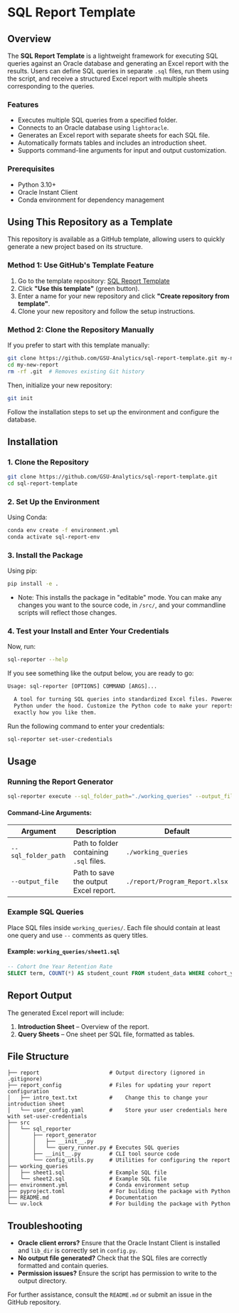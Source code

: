 # SQL Report Template

## Overview
The **SQL Report Template** is a lightweight framework for executing SQL queries against an Oracle database and generating an Excel report with the results. Users can define SQL queries in separate `.sql` files, run them using the script, and receive a structured Excel report with multiple sheets corresponding to the queries.

### Features
- Executes multiple SQL queries from a specified folder.
- Connects to an Oracle database using `lightoracle`.
- Generates an Excel report with separate sheets for each SQL file.
- Automatically formats tables and includes an introduction sheet.
- Supports command-line arguments for input and output customization.

### Prerequisites
- Python 3.10+
- Oracle Instant Client
- Conda environment for dependency management

## Using This Repository as a Template
This repository is available as a GitHub template, allowing users to quickly generate a new project based on its structure.

### **Method 1: Use GitHub's Template Feature**
1. Go to the template repository: [SQL Report Template](https://github.com/GSU-Analytics/sql-report-template)
2. Click **"Use this template"** (green button).
3. Enter a name for your new repository and click **"Create repository from template"**.
4. Clone your new repository and follow the setup instructions.

### **Method 2: Clone the Repository Manually**
If you prefer to start with this template manually:
```bash
git clone https://github.com/GSU-Analytics/sql-report-template.git my-new-report
cd my-new-report
rm -rf .git  # Removes existing Git history
```
Then, initialize your new repository:
```bash
git init
```
Follow the installation steps to set up the environment and configure the database.

## Installation
### 1. Clone the Repository
```bash
git clone https://github.com/GSU-Analytics/sql-report-template.git
cd sql-report-template
```

### 2. Set Up the Environment
Using Conda:
```bash
conda env create -f environment.yml
conda activate sql-report-env
```

### 3. Install the Package
Using pip:
```bash
pip install -e .
```

- Note: This installs the package in "editable" mode. You can make any changes you want to the source code, in `/src/`, and your commandline scripts will reflect those changes.

### 4. Test your Install and Enter Your Credentials
Now, run:
```bash
sql-reporter --help
```

If you see something like the output below, you are ready to go:

```txt
Usage: sql-reporter [OPTIONS] COMMAND [ARGS]...

  A tool for turning SQL queries into standardized Excel files. Powered by
  Python under the hood. Customize the Python code to make your reports
  exactly how you like them.
```

Run the following command to enter your credentials:
```bash
sql-reporter set-user-credentials
```

## Usage
### Running the Report Generator
```bash
sql-reporter execute --sql_folder_path="./working_queries" --output_file="./report/Program_Report.xlsx"
```
#### Command-Line Arguments:
| Argument            | Description                                                   | Default                          |
|---------------------|---------------------------------------------------------------|----------------------------------|
| `--sql_folder_path` | Path to folder containing `.sql` files.                      | `./working_queries`              |
| `--output_file`     | Path to save the output Excel report.                        | `./report/Program_Report.xlsx`   |

### Example SQL Queries
Place SQL files inside `working_queries/`. Each file should contain at least one query and use `--` comments as query titles.
#### Example: `working_queries/sheet1.sql`
```sql
-- Cohort One Year Retention Rate
SELECT term, COUNT(*) AS student_count FROM student_data WHERE cohort_year = 2023 GROUP BY term;
```

## Report Output
The generated Excel report will include:
1. **Introduction Sheet** – Overview of the report.
2. **Query Sheets** – One sheet per SQL file, formatted as tables.

## File Structure
```
├── report                      # Output directory (ignored in .gitignore)
├── report_config               # Files for updating your report configuration
│   ├── intro_text.txt          #    Change this to change your introduction sheet
│   └── user_config.yaml        #    Store your user credentials here with set-user-credentials
├── src
│   └── sql_reporter
│       ├── report_generator
│       │   ├── __init__.py
│       │   └── query_runner.py # Executes SQL queries
│       ├── __init__.py         # CLI tool source code
│       └── config_utils.py     # Utilities for configuring the report
├── working_queries
│   ├── sheet1.sql              # Example SQL file
│   └── sheet2.sql              # Example SQL file
├── environment.yml             # Conda environment setup
├── pyproject.toml              # For building the package with Python
├── README.md                   # Documentation
└── uv.lock                     # For building the package with Python
```

## Troubleshooting
- **Oracle client errors?** Ensure that the Oracle Instant Client is installed and `lib_dir` is correctly set in `config.py`.
- **No output file generated?** Check that the SQL files are correctly formatted and contain queries.
- **Permission issues?** Ensure the script has permission to write to the output directory.

For further assistance, consult the `README.md` or submit an issue in the GitHub repository.

